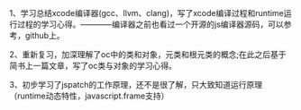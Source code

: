 1、学习总结xcode编译器(gcc、llvm、clang)，写了xcode编译过程和runtime运行过程的学习心得。————编译器之前也看过一个开源的js编译器源码，可以参考，github上。

2、重新复习，加深理解了oc中的类和对象，元类和根元类的概念;在此之后基于简书上一篇文章，写了oc类与对象的学习心得。

3、初步学习了jspatch的工作原理，还不是很了解，只大致知道运行原理（runtime动态特性，javascript.frame支持）
